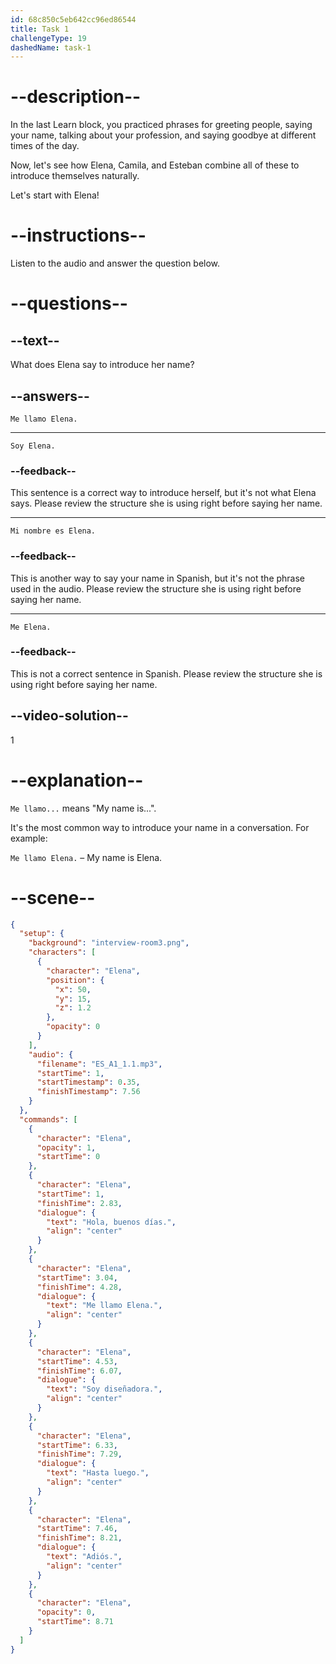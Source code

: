 ```yaml
---
id: 68c850c5eb642cc96ed86544
title: Task 1
challengeType: 19
dashedName: task-1
---
```

<!-- (Audio) whole audio Elena es-a1-1.1 -->

# --description--

In the last Learn block, you practiced phrases for greeting people, saying your name, talking about your profession, and saying goodbye at different times of the day.  

Now, let's see how Elena, Camila, and Esteban combine all of these to introduce themselves naturally.

Let's start with Elena!

# --instructions--

Listen to the audio and answer the question below.

# --questions--

## --text--

What does Elena say to introduce her name?

## --answers--

`Me llamo Elena.`

---

`Soy Elena.`

### --feedback--

This sentence is a correct way to introduce herself, but it's not what Elena says. Please review the structure she is using right before saying her name.

---

`Mi nombre es Elena.`

### --feedback--

This is another way to say your name in Spanish, but it's not the phrase used in the audio. Please review the structure she is using right before saying her name.

---

`Me Elena.`

### --feedback--

This is not a correct sentence in Spanish. Please review the structure she is using right before saying her name.

## --video-solution--

1

# --explanation--

`Me llamo...` means "My name is...".  

It's the most common way to introduce your name in a conversation. For example:

`Me llamo Elena.` – My name is Elena.

# --scene--

```json
{
  "setup": {
    "background": "interview-room3.png",
    "characters": [
      {
        "character": "Elena",
        "position": {
          "x": 50,
          "y": 15,
          "z": 1.2
        },
        "opacity": 0
      }
    ],
    "audio": {
      "filename": "ES_A1_1.1.mp3",
      "startTime": 1,
      "startTimestamp": 0.35,
      "finishTimestamp": 7.56
    }
  },
  "commands": [
    {
      "character": "Elena",
      "opacity": 1,
      "startTime": 0
    },
    {
      "character": "Elena",
      "startTime": 1,
      "finishTime": 2.83,
      "dialogue": {
        "text": "Hola, buenos días.",
        "align": "center"
      }
    },
    {
      "character": "Elena",
      "startTime": 3.04,
      "finishTime": 4.28,
      "dialogue": {
        "text": "Me llamo Elena.",
        "align": "center"
      }
    },
    {
      "character": "Elena",
      "startTime": 4.53,
      "finishTime": 6.07,
      "dialogue": {
        "text": "Soy diseñadora.",
        "align": "center"
      }
    },
    {
      "character": "Elena",
      "startTime": 6.33,
      "finishTime": 7.29,
      "dialogue": {
        "text": "Hasta luego.",
        "align": "center"
      }
    },
    {
      "character": "Elena",
      "startTime": 7.46,
      "finishTime": 8.21,
      "dialogue": {
        "text": "Adiós.",
        "align": "center"
      }
    },
    {
      "character": "Elena",
      "opacity": 0,
      "startTime": 8.71
    }
  ]
}
```
